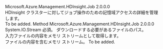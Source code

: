 <Type Name="IStorageAccess" FullName="Microsoft.Azure.Management.HDInsight.Job.Models.IStorageAccess">
  <TypeSignature Language="C#" Value="public interface IStorageAccess" />
  <TypeSignature Language="ILAsm" Value=".class public interface auto ansi abstract IStorageAccess" />
  <TypeSignature Language="DocId" Value="T:Microsoft.Azure.Management.HDInsight.Job.Models.IStorageAccess" />
  <TypeSignature Language="VB.NET" Value="Public Interface IStorageAccess" />
  <TypeSignature Language="F#" Value="type IStorageAccess = interface" />
  <AssemblyInfo>
    <AssemblyName>Microsoft.Azure.Management.HDInsight.Job</AssemblyName>
    <AssemblyVersion>2.0.0.0</AssemblyVersion>
  </AssemblyInfo>
  <Interfaces />
  <Docs>
    <summary>
            HDInsight クラスターに対してジョブ操作のための記憶域アクセスの詳細を管理します。
            </summary>
    <remarks>To be added.</remarks>
  </Docs>
  <Members>
    <Member MemberName="GetFileContent">
      <MemberSignature Language="C#" Value="public System.IO.Stream GetFileContent (string file);" />
      <MemberSignature Language="ILAsm" Value=".method public hidebysig newslot virtual instance class System.IO.Stream GetFileContent(string file) cil managed" />
      <MemberSignature Language="DocId" Value="M:Microsoft.Azure.Management.HDInsight.Job.Models.IStorageAccess.GetFileContent(System.String)" />
      <MemberSignature Language="VB.NET" Value="Public Function GetFileContent (file As String) As Stream" />
      <MemberSignature Language="F#" Value="abstract member GetFileContent : string -&gt; System.IO.Stream" Usage="iStorageAccess.GetFileContent file" />
      <MemberType>Method</MemberType>
      <AssemblyInfo>
        <AssemblyName>Microsoft.Azure.Management.HDInsight.Job</AssemblyName>
        <AssemblyVersion>2.0.0.0</AssemblyVersion>
      </AssemblyInfo>
      <ReturnValue>
        <ReturnType>System.IO.Stream</ReturnType>
      </ReturnValue>
      <Parameters>
        <Parameter Name="file" Type="System.String" />
      </Parameters>
      <Docs>
        <param name="file">
            必須。 ダウンロードする必要があるファイルのパス。
            </param>
        <summary>
            入力ファイルの内容をメモリ ストリームとして取得します。
            </summary>
        <returns>
            ファイルの内容を含むメモリ ストリーム。
            </returns>
        <remarks>To be added.</remarks>
      </Docs>
    </Member>
  </Members>
</Type>
